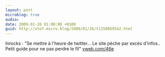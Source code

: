 ```yaml
---
layout: post
microblog: true
audio: 
date: 2009-01-26 01:00:00 +0100
guid: http://xtof.micro.blog/2009/01/26/t1150059542.html
---
```

Inrocks : "Se mettre à l'heure de twitter... Le site pèche par excès d'infos.. Petit guide pour ne pas perdre le fil"  [yweb.com/46e](http://yweb.com/46e)
